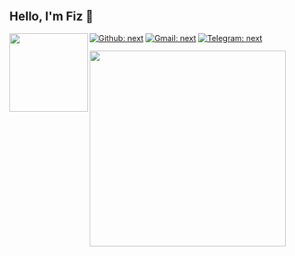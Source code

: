 <h2> Hello, I'm <b>Fiz</b> 👋</h2>
<img align='left' src="https://github.com/nextz06/nextz06/blob/main/shadounei_oc_by_aoiogataartist_ddkndth-fullview.jpg" width="140">

<!-- <img align='right' src="https://github-readme-stats.vercel.app/api/top-langs/?username=nextz06&theme=codeSTACKr" width="350"> -->

[![Github: next](https://img.shields.io/github/followers/nextz06?style=social)](https://github.com/nextz06)
[![Gmail: next](https://img.shields.io/badge/Gmail-Fiz-green?style=social&logo=gmail)](mailto:ciafiz111@gmail.com)
[![Telegram: next](https://img.shields.io/badge/Telegram-Fiz-green?style=social&logo=Telegram)](https://t.me/mhafiz_001)
<br>

<img align='left' src="https://github-readme-stats.vercel.app/api?username=nextz06&show_icons=true&theme=codeSTACKr" width="350">

<!--[tema readme stats] -->
<!--https://github.com/anuraghazra/github-readme-stats/blob/master/themes/README.md-->

<!--
**nextz06/nextz06** is a ✨ _special_ ✨ repository because its `README.md` (this file) appears on your GitHub profile.

Here are some ideas to get you started:

- 🔭 I’m currently working on ...
- 🌱 I’m currently learning ...
- 👯 I’m looking to collaborate on ...
- 🤔 I’m looking for help with ...
- 💬 Ask me about ...
- 📫 How to reach me: ...
- 😄 Pronouns: ...
- ⚡ Fun fact: ...
-->
